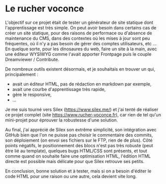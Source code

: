 # Le rucher voconce

L'objectif sur ce projet était de tester un générateur de site statique dont l'apprentissage est très simple.
On peut avoir besoin dans certains cas de créer un site statique, pour des raisons de performace ou d'absence de maintenance du CMS, dans des contextes où les mises à jour sont peu fréquentes, où il n'y a pas besoin de gérer des comptes utilisateurs, etc ...
En quelque sorte, pour les dinosaures du web, faire un site à la main, avec une éditeur WYSIWYG comme l'avait apporter Frontpage puis le couple Dreamviewer / Contribute.

De nombreux outils existent désormais, et je souhaitais en trouver un qui, principalement :
 - avait un éditeur HTML, pas de rédaction en markdown par exemple,
 - avait une courbe d'apprentissage très rapide,
 - gère le responsive,
- ...

Je me suis tourné vers Silex (https://www.silex.me/) et j'ai tenté de réaliser ce projet complet (site https://www.rucher-voconce.fr), car rien de tel qu'un mini-projet pour éprouver la robustesse d'une solution.

Au final, j'ai apprécié de Silex son extrême simplicité, son intégration avec GitHub bien que l'on ne puisse pas choisir le commentaire des commits, son déploiement (on envoi ses fichiers sur le FTP, rien de de plus).
Côté points négatifs, le positionnement des blocs n'est pas très robuste (peut être lié au template), quelques bugs HTML/CSS sont présents, et tout comme quand on souhaite faire une optimisation HTML, l'édition HTML directe est possible mais délicate pour que Silex retrouve ses petits.

En conclusion, bonne solution et à tester, mais si on a besoin d'éditer le code HTML pour une raison ou une autre, cela devient vite long.